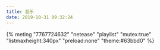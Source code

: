 ```yaml
---
title: 音乐
date: 2019-10-31 09:32:24
---
```


<!-- 进阶示例 -->
{% meting "7767724632" "netease" "playlist"  "mutex:true" "listmaxheight:340px" "preload:none" "theme:#63bbd0" %}
